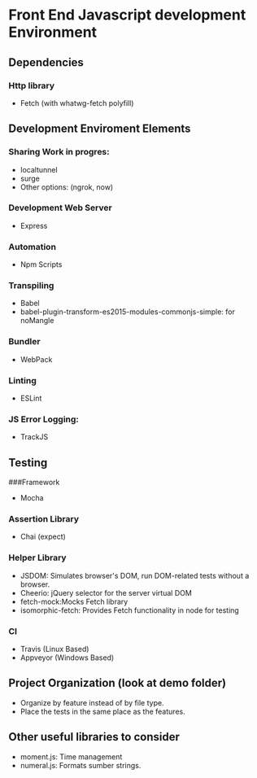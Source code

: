 # Front End Javascript development Environment

## Dependencies

### Http library

* Fetch (with whatwg-fetch polyfill)

## Development Enviroment Elements

### Sharing Work in progres:

* localtunnel
* surge
* Other options: (ngrok, now)

### Development Web Server

* Express

### Automation

* Npm Scripts

### Transpiling

* Babel
* babel-plugin-transform-es2015-modules-commonjs-simple: for noMangle

### Bundler

* WebPack

### Linting

* ESLint

### JS Error Logging:

* TrackJS

## Testing

###Framework

* Mocha

### Assertion Library

* Chai (expect)

### Helper Library

* JSDOM: Simulates browser's DOM, run DOM-related tests without a browser.
* Cheerio: jQuery selector for the server virtual DOM
* fetch-mock:Mocks Fetch library
* isomorphic-fetch: Provides Fetch functionality in node for testing


### CI

* Travis (Linux Based)
* Appveyor (Windows Based) 


## Project Organization (look at demo folder)

* Organize by feature instead of by file type.
* Place the tests in the same place as the features.

## Other useful libraries to consider

* moment.js: Time management
* numeral.js: Formats sumber strings.

